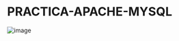 # PRACTICA-APACHE-MYSQL

![image](https://github.com/user-attachments/assets/e99e10f4-96ae-4955-94f6-894700c4b51d)

